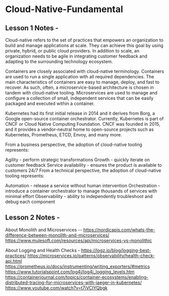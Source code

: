 # Cloud-Native-Fundamental
## Lesson 1 Notes -
Cloud-native refers to the set of practices that empowers an organization to build and manage applications at scale. They can achieve this goal by using private, hybrid, or public cloud providers. In addition to scale, an organization needs to be agile in integrating customer feedback and adapting to the surrounding technology ecosystem.

Containers are closely associated with cloud-native terminology. Containers are used to run a single application with all required dependencies. The main characteristics of containers are easy to manage, deploy, and fast to recover. As such, often, a microservice-based architecture is chosen in tandem with cloud-native tooling. Microservices are used to manage and configure a collection of small, independent services that can be easily packaged and executed within a container.

Kubernetes had its first initial release in 2014 and it derives from Borg, a Google open-source container orchestrator. Currently, Kubernetes is part of CNCF or Cloud Native Computing Foundation. CNCF was founded in 2015, and it provides a vendor-neutral home to open-source projects such as Kubernetes, Prometheus, ETCD, Envoy, and many more.

From a business perspective, the adoption of cloud-native tooling represents:

Agility - perform strategic transformations
Growth - quickly iterate on customer feedback
Service availability - ensures the product is available to customers 24/7
From a technical perspective, the adoption of cloud-native tooling represents:

Automation - release a service without human intervention
Orchestration - introduce a container orchestrator to manage thousands of services with minimal effort
Observability - ability to independently troubleshoot and debug each component

## Lesson 2 Notes - 

About Monolith and Microservices --
    https://nordicapis.com/whats-the-difference-between-monolith-and-microservices/
    https://www.mulesoft.com/resources/api/microservices-vs-monolithic
    
About Logging and Health Checks - 
    https://logz.io/blog/logging-best-practices/
    https://microservices.io/patterns/observability/health-check-api.html
    https://prometheus.io/docs/instrumenting/writing_exporters/#metrics
    https://www.tutorialspoint.com/log4j/log4j_logging_levels.htm
    https://containerjournal.com/topics/container-ecosystems/enabling-distributed-tracing-for-microservices-with-jaeger-in-kubernetes/
    https://www.youtube.com/watch?v=t7iVCIYQbgk
